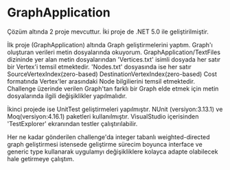 # GraphApplication

Çözüm altında 2 proje mevcuttur. İki proje de .NET 5.0 ile geliştirilmiştir.

İlk proje (GraphApplication) altında Graph geliştirmelerini yaptım. Graph'ı oluşturan verileri metin dosyalarında okuyorum. GraphApplication/TextFiles dizininde yer alan metin dosyalarından 'Vertices.txt' isimli dosyada her satır bir Vertex'i temsil etmektedir. 'Nodes.txt' dosyasında ise her satır SourceVertexIndex(zero-based) DestinationVertexIndex(zero-based) Cost formatında Vertex'ler arasındaki Node bilgilierini temsil etmektedir. Challenge üzerinde verilen Graph'tan farklı bir Graph elde etmek için metin dosyalarında ilgili değişiklikler yapılmalıdır. 

İkinci projede ise UnitTest geliştirmeleri yapılmıştır. NUnit (versiyon:3.13.1) ve Moq(versiyon:4.16.1) paketleri kullanılmıştır. VisualStudio içerisinden 'TestExplorer' ekranından testler çalıştırılabilir.

Her ne kadar gönderilen challenge'da integer tabanlı weighted-directed graph geliştirmesi istensede geliştirme sürecim boyunca interface ve generic type kullanarak uygulamyı değişikliklere kolayca adapte olabilecek hale getirmeye çalıştım.
